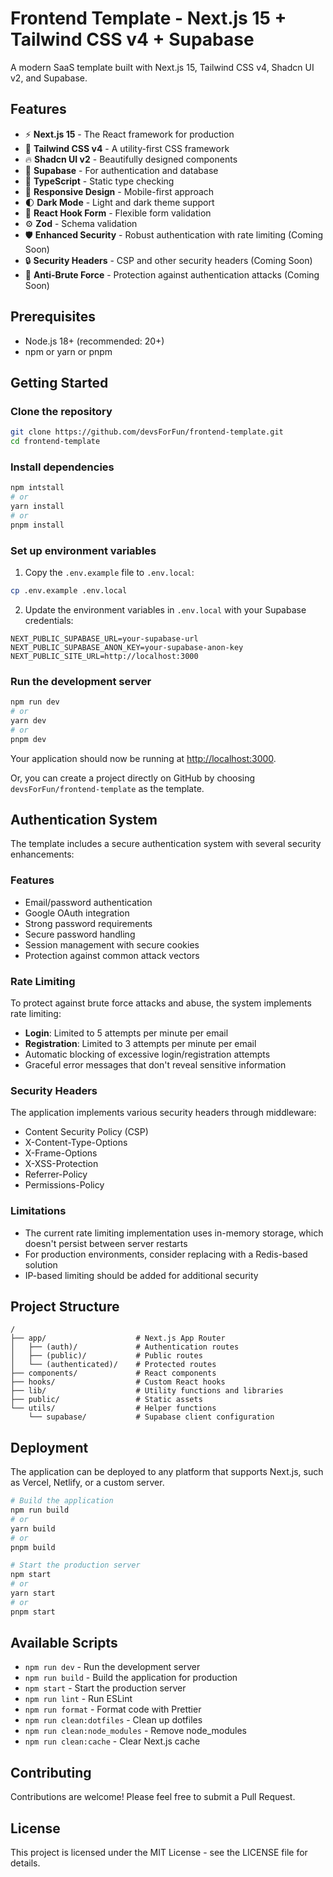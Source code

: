 # Frontend Template - Next.js 15 + Tailwind CSS v4 + Supabase

A modern SaaS template built with Next.js 15, Tailwind CSS v4, Shadcn UI v2, and Supabase.

## Features

- ⚡️ **Next.js 15** - The React framework for production
- 💨 **Tailwind CSS v4** - A utility-first CSS framework
- 🔥 **Shadcn UI v2** - Beautifully designed components
- 🔐 **Supabase** - For authentication and database
- 📝 **TypeScript** - Static type checking
- 📱 **Responsive Design** - Mobile-first approach
- 🌓 **Dark Mode** - Light and dark theme support
- 🧩 **React Hook Form** - Flexible form validation
- ⚙️ **Zod** - Schema validation
- 🛡️ **Enhanced Security** - Robust authentication with rate limiting (Coming Soon)
- 🔒 **Security Headers** - CSP and other security headers (Coming Soon)
- 🚫 **Anti-Brute Force** - Protection against authentication attacks (Coming Soon)

## Prerequisites

- Node.js 18+ (recommended: 20+)
- npm or yarn or pnpm

## Getting Started

### Clone the repository

```bash
git clone https://github.com/devsForFun/frontend-template.git
cd frontend-template
```

### Install dependencies

```bash
npm intstall
# or
yarn install
# or
pnpm install
```

### Set up environment variables

1. Copy the `.env.example` file to `.env.local`:

```bash
cp .env.example .env.local
```

2. Update the environment variables in `.env.local` with your Supabase credentials:

```
NEXT_PUBLIC_SUPABASE_URL=your-supabase-url
NEXT_PUBLIC_SUPABASE_ANON_KEY=your-supabase-anon-key
NEXT_PUBLIC_SITE_URL=http://localhost:3000
```

### Run the development server

```bash
npm run dev
# or
yarn dev
# or
pnpm dev
```

Your application should now be running at [http://localhost:3000](http://localhost:3000).

Or, you can create a project directly on GitHub by choosing `devsForFun/frontend-template` as the template.

## Authentication System

The template includes a secure authentication system with several security enhancements:

### Features

- Email/password authentication
- Google OAuth integration
- Strong password requirements
- Secure password handling
- Session management with secure cookies
- Protection against common attack vectors

### Rate Limiting

To protect against brute force attacks and abuse, the system implements rate limiting:

- **Login**: Limited to 5 attempts per minute per email
- **Registration**: Limited to 3 attempts per minute per email
- Automatic blocking of excessive login/registration attempts
- Graceful error messages that don't reveal sensitive information

### Security Headers

The application implements various security headers through middleware:

- Content Security Policy (CSP)
- X-Content-Type-Options
- X-Frame-Options
- X-XSS-Protection
- Referrer-Policy
- Permissions-Policy

### Limitations

- The current rate limiting implementation uses in-memory storage, which doesn't persist between server restarts
- For production environments, consider replacing with a Redis-based solution
- IP-based limiting should be added for additional security

## Project Structure

```
/
├── app/                    # Next.js App Router
│   ├── (auth)/             # Authentication routes
│   ├── (public)/           # Public routes
│   └── (authenticated)/    # Protected routes
├── components/             # React components
├── hooks/                  # Custom React hooks
├── lib/                    # Utility functions and libraries
├── public/                 # Static assets
└── utils/                  # Helper functions
    └── supabase/           # Supabase client configuration
```

## Deployment

The application can be deployed to any platform that supports Next.js, such as Vercel, Netlify, or a custom server.

```bash
# Build the application
npm run build
# or
yarn build
# or
pnpm build

# Start the production server
npm start
# or
yarn start
# or
pnpm start
```

## Available Scripts

- `npm run dev` - Run the development server
- `npm run build` - Build the application for production
- `npm start` - Start the production server
- `npm run lint` - Run ESLint
- `npm run format` - Format code with Prettier
- `npm run clean:dotfiles` - Clean up dotfiles
- `npm run clean:node_modules` - Remove node_modules
- `npm run clean:cache` - Clear Next.js cache

## Contributing

Contributions are welcome! Please feel free to submit a Pull Request.

## License

This project is licensed under the MIT License - see the LICENSE file for details.
